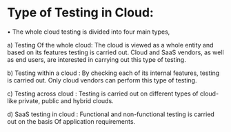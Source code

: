 # Type of Testing in Cloud:

• The whole cloud testing is divided into four main types,

a) Testing Of the whole cloud: The cloud is viewed as a whole entity and based on its features testing is carried out. Cloud and SaaS vendors, as well as end
users, are interested in carrying out this type of testing.

b) Testing within a cloud : By checking each of its internal features, testing is carried out. Only cloud vendors can perform this type of testing.

c) Testing across cloud : Testing is carried out on different types of cloud-like private, public and hybrid clouds.

d) SaaS testing in cloud : Functional and non-functional testing is carried out on
the basis Of application requirements.